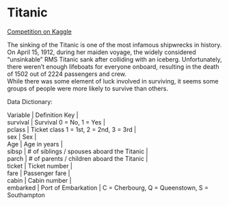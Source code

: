 # Titanic

[Competition on Kaggle](https://www.kaggle.com/c/titanic)  

The sinking of the Titanic is one of the most infamous shipwrecks in history.  
On April 15, 1912, during her maiden voyage, the widely considered “unsinkable” RMS Titanic sank after colliding with an iceberg. Unfortunately,  
there weren’t enough lifeboats for everyone onboard, resulting in the death of 1502 out of 2224 passengers and crew.  
While there was some element of luck involved in surviving, it seems some groups of people were more likely to survive than others.  

Data Dictionary:  

Variable | Definition	Key                             |      
survival | Survival	0 = No, 1 = Yes                   |  
pclass	 | Ticket class	1 = 1st, 2 = 2nd, 3 = 3rd     |  
sex	     | Sex	                                      |  
Age	     | Age in years	                              |  
sibsp	   | # of siblings / spouses aboard the Titanic	|  
parch	   | # of parents / children aboard the Titanic	|  
ticket   | Ticket number	                            |  
fare	   | Passenger fare	                            |  
cabin	   | Cabin number                               |  
embarked | Port of Embarkation                        | C = Cherbourg, Q = Queenstown, S = Southampton  
